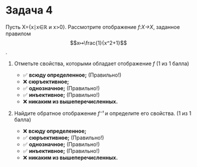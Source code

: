 # Задача 4

Пусть X={x∣x∈ℝ и x>0}. Рассмотрите отображение *f:X→X*, заданное правилом $$x↦\frac{1}{x^2+1}$$.

1. Отметьте свойства, которыми обладает отображение *f* (1 из 1 балла)
   * ✅ **всюду определенное;** (Правильно!)
   * ❌ **сюръективное;**
   * ✅ **однозначное;** (Правильно!)
   * ✅ **инъективное;** (Правильно!)
   * ❌ **никаким из вышеперечисленных.**


2. Найдите обратное отображение *f⁻¹* и определите его свойства. (1 из 1 балла)
   * ❌ **всюду определенное;**
   * ✅ **сюръективное;** (Правильно!)
   * ✅ **однозначное;** (Правильно!)
   * ✅ **инъективное;** (Правильно!)
   * ❌ **никаким из вышеперечисленных.**
